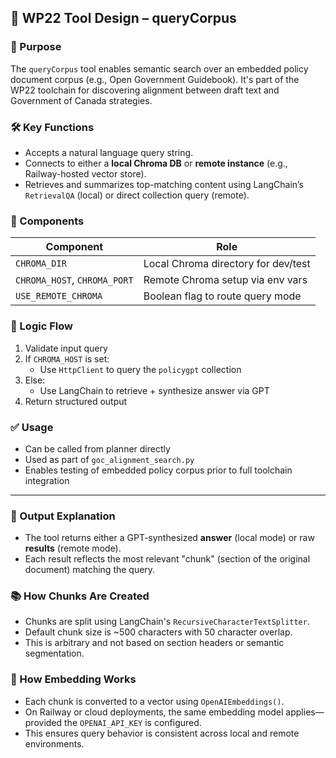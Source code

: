 ## 🧠 WP22 Tool Design – queryCorpus

### 📌 Purpose
The `queryCorpus` tool enables semantic search over an embedded policy document corpus (e.g., Open Government Guidebook). It's part of the WP22 toolchain for discovering alignment between draft text and Government of Canada strategies.

### 🛠 Key Functions
- Accepts a natural language query string.
- Connects to either a **local Chroma DB** or **remote instance** (e.g., Railway-hosted vector store).
- Retrieves and summarizes top-matching content using LangChain’s `RetrievalQA` (local) or direct collection query (remote).

### 🧩 Components
| Component | Role |
|-----------|------|
| `CHROMA_DIR` | Local Chroma directory for dev/test |
| `CHROMA_HOST`, `CHROMA_PORT` | Remote Chroma setup via env vars |
| `USE_REMOTE_CHROMA` | Boolean flag to route query mode |

### 🔁 Logic Flow
1. Validate input query
2. If `CHROMA_HOST` is set:
   - Use `HttpClient` to query the `policygpt` collection
3. Else:
   - Use LangChain to retrieve + synthesize answer via GPT
4. Return structured output

### ✅ Usage
- Can be called from planner directly
- Used as part of `goc_alignment_search.py`
- Enables testing of embedded policy corpus prior to full toolchain integration

---

### 📎 Output Explanation
- The tool returns either a GPT-synthesized **answer** (local mode) or raw **results** (remote mode).
- Each result reflects the most relevant "chunk" (section of the original document) matching the query.

### 📚 How Chunks Are Created
- Chunks are split using LangChain's `RecursiveCharacterTextSplitter`.
- Default chunk size is ~500 characters with 50 character overlap.
- This is arbitrary and not based on section headers or semantic segmentation.

### 🔁 How Embedding Works
- Each chunk is converted to a vector using `OpenAIEmbeddings()`.
- On Railway or cloud deployments, the same embedding model applies—provided the `OPENAI_API_KEY` is configured.
- This ensures query behavior is consistent across local and remote environments.
